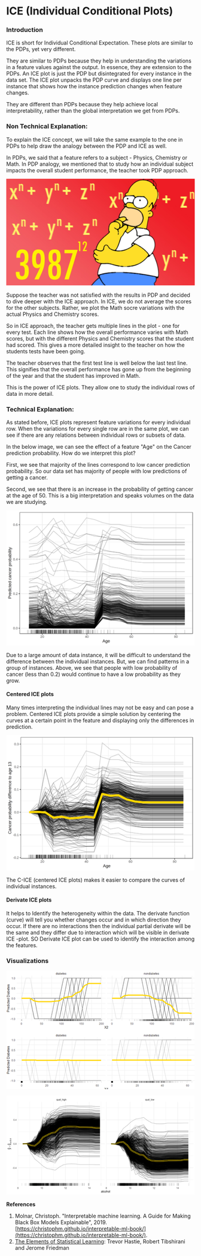 # ICE \(Individual Conditional Plots\)

### Introduction

ICE is short for Individual Conditional Expectation. These plots are similar to the PDPs, yet very different.

They are similar to PDPs because they help in understanding the variations in a feature values against the output. In essence, they are extension to the PDPs. An ICE plot is just the PDP but disintegrated for every instance in the data set. The ICE plot unpacks the PDP curve and displays one line per instance that shows how the instance prediction changes when feature changes.

‌They are different than PDPs because they help achieve local interpretability, rather than the global interpretation we get from PDPs. 

### **Non Technical Explanation:**

To explain the ICE concept, we will take the same example to the one in PDPs to help draw the analogy between the PDP and ICE as well.

In PDPs, we said that a feature refers to a subject - Physics, Chemistry or Math. In PDP analogy, we mentioned that to study how an individual subject impacts the overall student performance, the teacher took PDP approach. 

![](../.gitbook/assets/image%20%2865%29.png)

Suppose the teacher was not satisfied with the results in PDP and decided to dive deeper with the ICE approach. In ICE, we do not average the scores for the other subjects. Rather, we plot the Math socre variations with the actual Physics and Chemistry scores.

So in ICE approach, the teacher gets multiple lines in the plot - one for every test. Each line shows how the overall performance varies with Math scores, but with the different Physics and Chemistry scores that the student had scored. This gives a more detailed insight to the teacher on how the students tests have been going. 



The teacher observes that the first test line is well below the last test line. This signifies that the overall performance has gone up from the beginning of the year and that the student has improved in Math. 

This is the power of ICE plots. They allow one to study the individual rows of data in more detail.   

### Technical Explanation:

As stated before, ICE plots represent feature variations for every individual row. When the variations for every single row are in the same plot, we can see if there are any relations between individual rows or subsets of data.

In the below image, we can see the effect of a feature "Age" on the Cancer prediction probability. How do we interpret this plot? 

First, we see that majority of the lines correspond to low cancer prediction probability. So our data set has majority of people with low predictions of getting a cancer. 

Second, we see that there is an increase in the probability of getting cancer at the age of 50. This is a big interpretation and speaks volumes on the data we are studying. 



![](../.gitbook/assets/image%20%2837%29.png)

‌Due to a large amount of data instance, it will be difficult to understand the difference between the individual instances. But, we can find patterns in a group of instances. Above, we see that people with low probability of cancer \(less than 0.2\) would continue to have a low probability as they grow. 

#### Centered ICE plots

‌Many times interpreting the individual lines may not be easy and can pose a problem. Centered ICE plots provide a simple solution by centering the curves at a certain point in the feature and displaying only the differences in prediction.

![](../.gitbook/assets/image%20%2836%29.png)

The C-ICE \(centered ICE plots\) makes it easier to compare the curves of individual instances. 

#### Derivate ICE plots

It helps to Identify the heterogeneity within the data. The derivate function \(curve\) will tell you whether changes occur and in which direction they occur. If there are no interactions then the individual partial derivate will be the same and they differ due to interaction which will be visible in derivate ICE -plot. SO Derivate ICE plot can be used to identify the interaction among the features.

### Visualizations

![](../.gitbook/assets/image%20%2866%29.png)

![](../.gitbook/assets/image%20%2864%29.png)



**References**

1. Molnar, Christoph. "Interpretable machine learning. A Guide for Making Black Box Models Explainable", 2019. [https://christophm.github.io/interpretable-ml-book/](https://christophm.github.io/interpretable-ml-book/).
2. [The Elements of Statistical Learning](https://web.stanford.edu/~hastie/ElemStatLearn/): Trevor Hastie,  Robert Tibshirani and  Jerome Friedman

